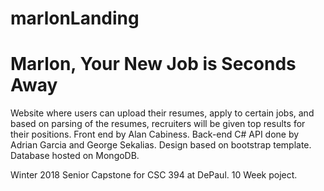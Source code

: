 # marlonLanding
<h1>Marlon, Your New Job is Seconds Away</h1>
Website where users can upload their resumes, apply to certain jobs, and based on parsing of the resumes,
recruiters will be given top results for their positions. Front end by Alan Cabiness. Back-end C# API 
done by Adrian Garcia and George Sekalias. Design based on bootstrap template. Database hosted on MongoDB.

Winter 2018 Senior Capstone for CSC 394 at DePaul. 10 Week poject.
